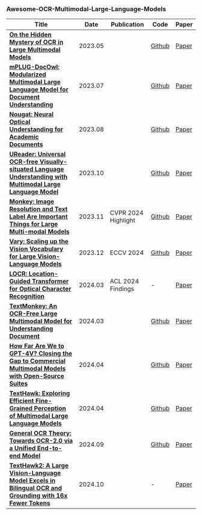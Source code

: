 ### Awesome-OCR-Multimodal-Large-Language-Models

|Title|Date|Publication|Code|Paper|
|---|---|---|---|---|
|**[On the Hidden Mystery of OCR in Large Multimodal Models](https://arxiv.org/abs/2305.07895)**|2023.05||[Github](https://github.com/Yuliang-Liu/MultimodalOCR)|[Paper](https://arxiv.org/abs/2305.07895)|
|**[mPLUG-DocOwl: Modularized Multimodal Large Language Model for Document Understanding](https://arxiv.org/abs/2307.02499)**|2023.07||[Github](https://github.com/X-PLUG/mPLUG-DocOwl)|[Paper](https://arxiv.org/abs/2307.02499)|
|**[Nougat: Neural Optical Understanding for Academic Documents](https://arxiv.org/abs/2308.13418)**|2023.08||[Github](https://github.com/facebookresearch/nougat)|[Paper](https://arxiv.org/abs/2308.13418)|
|**[UReader: Universal OCR-free Visually-situated Language Understanding with Multimodal Large Language Model](https://arxiv.org/abs/2310.05126)**|2023.10||[Github](https://github.com/LukeForeverYoung/UReader)|[Paper](https://arxiv.org/abs/2310.05126)|
|**[Monkey: Image Resolution and Text Label Are Important Things for Large Multi-modal Models](https://arxiv.org/abs/2311.06607)**|2023.11|CVPR 2024 Highlight|[Github](https://github.com/Yuliang-Liu/Monkey)|[Paper](https://arxiv.org/abs/2311.06607)|
|**[Vary: Scaling up the Vision Vocabulary for Large Vision-Language Models](https://arxiv.org/abs/2312.06109)**|2023.12|ECCV 2024|[Github](https://github.com/Ucas-HaoranWei/Vary)|[Paper](https://arxiv.org/abs/2312.06109)|
|**[LOCR: Location-Guided Transformer for Optical Character Recognition](https://arxiv.org/abs/2403.02127)**|2024.03|ACL 2024 Findings|-|[Paper](https://arxiv.org/abs/2403.02127)|
|**[TextMonkey: An OCR-Free Large Multimodal Model for Understanding Document](https://arxiv.org/abs/2403.04473)**|2024.03||[Github](https://github.com/Yuliang-Liu/Monkey)|[Paper](https://arxiv.org/abs/2403.04473)|
|**[How Far Are We to GPT-4V? Closing the Gap to Commercial Multimodal Models with Open-Source Suites](https://arxiv.org/abs/2404.16821)**|2024.04||[Github](https://github.com/OpenGVLab/InternVL)|[Paper](https://arxiv.org/abs/2404.16821)|
|**[TextHawk: Exploring Efficient Fine-Grained Perception of Multimodal Large Language Models](https://arxiv.org/abs/2404.09204)**|2024.04||[Github](https://github.com/yuyq96/TextHawk)|[Paper](https://arxiv.org/abs/2404.09204)|
|**[General OCR Theory: Towards OCR-2.0 via a Unified End-to-end Model](https://arxiv.org/abs/2409.01704)**|2024.09||[Github](https://github.com/Ucas-HaoranWei/GOT-OCR2.0)|[Paper](https://arxiv.org/abs/2409.01704)|
|**[TextHawk2: A Large Vision-Language Model Excels in Bilingual OCR and Grounding with 16x Fewer Tokens](https://arxiv.org/abs/2410.05261)**|2024.10||-|[Paper](https://arxiv.org/abs/2410.05261)|
